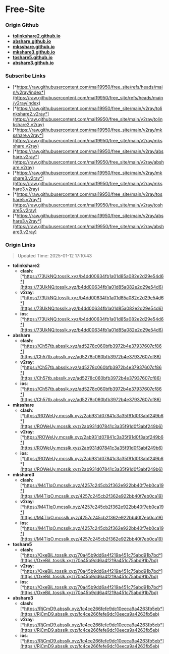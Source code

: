 # Free-Site

### Origin Github

- [**tolinkshare2.github.io**](https://github.com/tolinkshare2/tolinkshare2.github.io)
- [**abshare.github.io**](https://github.com/abshare/abshare.github.io)
- [**mksshare.github.io**](https://github.com/mksshare/mksshare.github.io)
- [**mkshare3.github.io**](https://github.com/mkshare3/mkshare3.github.io)
- [**toshare5.github.io**](https://github.com/toshare5/toshare5.github.io)
- [**abshare3.github.io**](https://github.com/abshare3/abshare3.github.io)

### Subscribe Links

- [*https://raw.githubusercontent.com/mai19950/free_site/refs/heads/main/v2ray/index*](https://raw.githubusercontent.com/mai19950/free_site/refs/heads/main/v2ray/index)
- [*https://raw.githubusercontent.com/mai19950/free_site/main/v2ray/tolinkshare2.v2ray*](https://raw.githubusercontent.com/mai19950/free_site/main/v2ray/tolinkshare2.v2ray)
- [*https://raw.githubusercontent.com/mai19950/free_site/main/v2ray/mksshare.v2ray*](https://raw.githubusercontent.com/mai19950/free_site/main/v2ray/mksshare.v2ray)
- [*https://raw.githubusercontent.com/mai19950/free_site/main/v2ray/abshare.v2ray*](https://raw.githubusercontent.com/mai19950/free_site/main/v2ray/abshare.v2ray)
- [*https://raw.githubusercontent.com/mai19950/free_site/main/v2ray/mkshare3.v2ray*](https://raw.githubusercontent.com/mai19950/free_site/main/v2ray/mkshare3.v2ray)
- [*https://raw.githubusercontent.com/mai19950/free_site/main/v2ray/toshare5.v2ray*](https://raw.githubusercontent.com/mai19950/free_site/main/v2ray/toshare5.v2ray)
- [*https://raw.githubusercontent.com/mai19950/free_site/main/v2ray/abshare3.v2ray*](https://raw.githubusercontent.com/mai19950/free_site/main/v2ray/abshare3.v2ray)

### Origin Links

> Updated Time: 2025-01-12 17:10:43

- **tolinkshare2**
  - **clash**: [*https://73UkNQ.tosslk.xyz/b4dd00634fb1a01d85a082e2d29e54d6*](https://73UkNQ.tosslk.xyz/b4dd00634fb1a01d85a082e2d29e54d6)
  - **v2ray**: [*https://73UkNQ.tosslk.xyz/b4dd00634fb1a01d85a082e2d29e54d6*](https://73UkNQ.tosslk.xyz/b4dd00634fb1a01d85a082e2d29e54d6)
  - **ios**: [*https://73UkNQ.tosslk.xyz/b4dd00634fb1a01d85a082e2d29e54d6*](https://73UkNQ.tosslk.xyz/b4dd00634fb1a01d85a082e2d29e54d6)
- **abshare**
  - **clash**: [*https://Ch57tb.absslk.xyz/ad5278c060bfb3972b4e37937607cf86*](https://Ch57tb.absslk.xyz/ad5278c060bfb3972b4e37937607cf86)
  - **v2ray**: [*https://Ch57tb.absslk.xyz/ad5278c060bfb3972b4e37937607cf86*](https://Ch57tb.absslk.xyz/ad5278c060bfb3972b4e37937607cf86)
  - **ios**: [*https://Ch57tb.absslk.xyz/ad5278c060bfb3972b4e37937607cf86*](https://Ch57tb.absslk.xyz/ad5278c060bfb3972b4e37937607cf86)
- **mksshare**
  - **clash**: [*https://ROWeUy.mcsslk.xyz/2ab931d07841c3a35f91d0f3abf249b6*](https://ROWeUy.mcsslk.xyz/2ab931d07841c3a35f91d0f3abf249b6)
  - **v2ray**: [*https://ROWeUy.mcsslk.xyz/2ab931d07841c3a35f91d0f3abf249b6*](https://ROWeUy.mcsslk.xyz/2ab931d07841c3a35f91d0f3abf249b6)
  - **ios**: [*https://ROWeUy.mcsslk.xyz/2ab931d07841c3a35f91d0f3abf249b6*](https://ROWeUy.mcsslk.xyz/2ab931d07841c3a35f91d0f3abf249b6)
- **mkshare3**
  - **clash**: [*https://M4TlqO.mcsslk.xyz/4257c245cb2f362e922bb40f7eb0ca19*](https://M4TlqO.mcsslk.xyz/4257c245cb2f362e922bb40f7eb0ca19)
  - **v2ray**: [*https://M4TlqO.mcsslk.xyz/4257c245cb2f362e922bb40f7eb0ca19*](https://M4TlqO.mcsslk.xyz/4257c245cb2f362e922bb40f7eb0ca19)
  - **ios**: [*https://M4TlqO.mcsslk.xyz/4257c245cb2f362e922bb40f7eb0ca19*](https://M4TlqO.mcsslk.xyz/4257c245cb2f362e922bb40f7eb0ca19)
- **toshare5**
  - **clash**: [*https://OxeBiL.tosslk.xyz/70a45b9dd6a4f219a451c75abd91b7bd*](https://OxeBiL.tosslk.xyz/70a45b9dd6a4f219a451c75abd91b7bd)
  - **v2ray**: [*https://OxeBiL.tosslk.xyz/70a45b9dd6a4f219a451c75abd91b7bd*](https://OxeBiL.tosslk.xyz/70a45b9dd6a4f219a451c75abd91b7bd)
  - **ios**: [*https://OxeBiL.tosslk.xyz/70a45b9dd6a4f219a451c75abd91b7bd*](https://OxeBiL.tosslk.xyz/70a45b9dd6a4f219a451c75abd91b7bd)
- **abshare3**
  - **clash**: [*https://RjCmD9.absslk.xyz/fc4ce266fefe9dc10eeca9a4263fb5eb*](https://RjCmD9.absslk.xyz/fc4ce266fefe9dc10eeca9a4263fb5eb)
  - **v2ray**: [*https://RjCmD9.absslk.xyz/fc4ce266fefe9dc10eeca9a4263fb5eb*](https://RjCmD9.absslk.xyz/fc4ce266fefe9dc10eeca9a4263fb5eb)
  - **ios**: [*https://RjCmD9.absslk.xyz/fc4ce266fefe9dc10eeca9a4263fb5eb*](https://RjCmD9.absslk.xyz/fc4ce266fefe9dc10eeca9a4263fb5eb)
